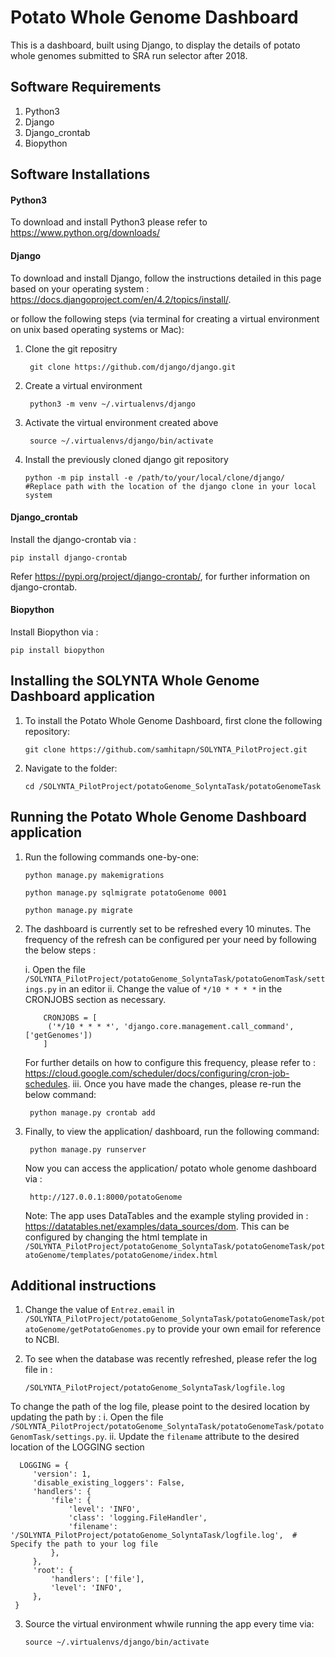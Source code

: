 # Potato Whole Genome Dashboard

This is a dashboard, built using Django, to display the details of potato whole genomes submitted to SRA run selector after 2018.

## Software Requirements

1. Python3
2. Django
3. Django_crontab
4. Biopython

## Software Installations
#### Python3

To download and install Python3 please refer to https://www.python.org/downloads/

#### Django

To download and install Django, follow the instructions detailed in this page based on your operating system : https://docs.djangoproject.com/en/4.2/topics/install/.

 or follow the following steps (via terminal for creating a virtual environment on unix based operating systems or Mac):
 
 1. Clone the git repositry 
            
         git clone https://github.com/django/django.git
  
 2. Create a virtual environment

         python3 -m venv ~/.virtualenvs/django
         
 3. Activate the virtual environment created above
         
         source ~/.virtualenvs/django/bin/activate
         
 4. Install the previously cloned django git repository
 
        python -m pip install -e /path/to/your/local/clone/django/    #Replace path with the location of the django clone in your local system 

#### Django_crontab

Install the django-crontab via : 
  
    pip install django-crontab
   Refer https://pypi.org/project/django-crontab/, for further information on django-crontab.
    
#### Biopython

Install Biopython via : 
 
    pip install biopython

## Installing the SOLYNTA Whole Genome Dashboard application

1. To install the Potato Whole Genome Dashboard, first clone the following repository:

       git clone https://github.com/samhitapn/SOLYNTA_PilotProject.git
    
 2. Navigate to the folder:

        cd /SOLYNTA_PilotProject/potatoGenome_SolyntaTask/potatoGenomeTask

## Running the Potato Whole Genome Dashboard application

1. Run the following commands one-by-one:
   
       python manage.py makemigrations
       
       python manage.py sqlmigrate potatoGenome 0001

       python manage.py migrate
    
2. The dashboard is currently set to be refreshed every 10 minutes. 
   The frequency of the refresh can be configured per your need by following the below steps : 
    
    i.  Open the file ```/SOLYNTA_PilotProject/potatoGenome_SolyntaTask/potatoGenomTask/settings.py``` in an editor
    ii. Change the value of ```*/10 * * * *``` in the CRONJOBS section as necessary.
           
           CRONJOBS = [
            ('*/10 * * * *', 'django.core.management.call_command', ['getGenomes'])
           ]
      For further details on how to configure this frequency, please refer to : https://cloud.google.com/scheduler/docs/configuring/cron-job-schedules.
    iii. Once you have made the changes, please re-run the below command:
    
        python manage.py crontab add
        
3. Finally, to view the application/ dashboard, run the following command:

        python manage.py runserver
    Now you can access the application/ potato whole genome dashboard via :
    
        http://127.0.0.1:8000/potatoGenome
        
    Note: The app uses DataTables and the example styling provided in : https://datatables.net/examples/data_sources/dom.
    This can be configured by changing the html template in ```/SOLYNTA_PilotProject/potatoGenome_SolyntaTask/potatoGenomeTask/potatoGenome/templates/potatoGenome/index.html```
        
 ## Additional instructions
 
 1. Change the value of ```Entrez.email``` in ```/SOLYNTA_PilotProject/potatoGenome_SolyntaTask/potatoGenomeTask/potatoGenome/getPotatoGenomes.py``` to provide your own email for reference to NCBI.

 2. To see when the database was recently refreshed, please refer the log file in :
        
        /SOLYNTA_PilotProject/potatoGenome_SolyntaTask/logfile.log
   To change the path of the log file, please point to the desired location by updating the path by :
   i. Open the file ```/SOLYNTA_PilotProject/potatoGenome_SolyntaTask/potatoGenomeTask/potatoGenomTask/settings.py```.
   ii. Update the ```filename``` attribute to the desired location of the LOGGING section
   
      LOGGING = {
         'version': 1,
         'disable_existing_loggers': False,
         'handlers': {
             'file': {
                 'level': 'INFO',
                 'class': 'logging.FileHandler',
                 'filename': '/SOLYNTA_PilotProject/potatoGenome_SolyntaTask/logfile.log',  # Specify the path to your log file
             },
         },
         'root': {
             'handlers': ['file'],
             'level': 'INFO',
         },
     }
    
 3. Source the virtual environment whwile running the app every time via:
 
        source ~/.virtualenvs/django/bin/activate
